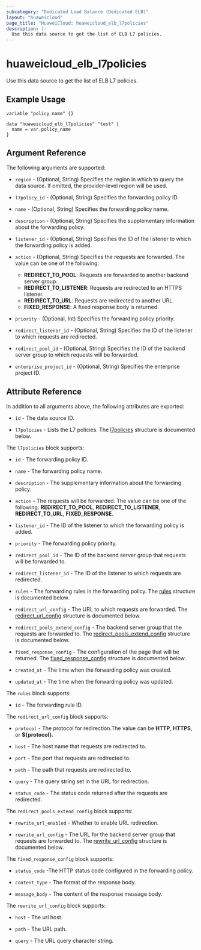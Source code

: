 ```yaml
---
subcategory: "Dedicated Load Balance (Dedicated ELB)"
layout: "huaweicloud"
page_title: "HuaweiCloud: huaweicloud_elb_l7policies"
description: |-
  Use this data source to get the list of ELB L7 policies.
---
```


# huaweicloud_elb_l7policies

Use this data source to get the list of ELB L7 policies.

## Example Usage

```hcl
variable "policy_name" {}

data "huaweicloud_elb_l7policies" "test" {
  name = var.policy_name
}
```

## Argument Reference

The following arguments are supported:

* `region` - (Optional, String) Specifies the region in which to query the data source. If omitted, the provider-level
  region will be used.

* `l7policy_id` - (Optional, String) Specifies the forwarding policy ID.

* `name` - (Optional, String) Specifies the forwarding policy name.

* `description` - (Optional, String) Specifies the supplementary information about the forwarding policy.

* `listener_id` - (Optional, String) Specifies the ID of the listener to which the forwarding policy is added.

* `action` - (Optional, String) Specifies the requests are forwarded. The value can be one of the following:
  + **REDIRECT_TO_POOL**: Requests are forwarded to another backend server group.
  + **REDIRECT_TO_LISTENER**: Requests are redirected to an HTTPS listener.
  + **REDIRECT_TO_URL**: Requests are redirected to another URL.
  + **FIXED_RESPONSE**: A fixed response body is returned.

* `priority` - (Optional, Int) Specifies the forwarding policy priority.

* `redirect_listener_id` - (Optional, String) Specifies the ID of the listener to which requests are redirected.

* `redirect_pool_id` - (Optional, String) Specifies the ID of the backend server group to which requests will be forwarded.

* `enterprise_project_id` - (Optional, String) Specifies the enterprise project ID.

## Attribute Reference

In addition to all arguments above, the following attributes are exported:

* `id` - The data source ID.

* `l7policies` - Lists the L7 policies.
  The [l7policies](#Elb_l7policies) structure is documented below.

<a name="Elb_l7policies"></a>
The `l7policies` block supports:

* `id` - The forwarding policy ID.

* `name` - The forwarding policy name.

* `description` - The supplementary information about the forwarding policy.

* `action` - The requests will be forwarded. The value can be one of the following:
  **REDIRECT_TO_POOL**, **REDIRECT_TO_LISTENER**, **REDIRECT_TO_URL**, **FIXED_RESPONSE**.

* `listener_id` - The ID of the listener to which the forwarding policy is added.

* `priority` - The forwarding policy priority.

* `redirect_pool_id` - The ID of the backend server group that requests will be forwarded to.

* `redirect_listener_id` - The ID of the listener to which requests are redirected.

* `rules` - The forwarding rules in the forwarding policy. The [rules](#Elb_l7policies_rules) structure is documented below.

* `redirect_url_config` - The URL to which requests are forwarded. The [redirect_url_config](#Elb_l7policies_redirect_url_config)
  structure is documented below.

* `redirect_pools_extend_config` - The backend server group that the requests are forwarded to.
  The [redirect_pools_extend_config](#Elb_l7policies_redirect_pools_extend_config) structure is documented below.

* `fixed_response_config` - The configuration of the page that will be returned.
  The [fixed_response_config](#Elb_l7policies_fixed_response_config) structure is documented below.

* `created_at` - The time when the forwarding policy was created.

* `updated_at` - The time when the forwarding policy was updated.

<a name="Elb_l7policies_rules"></a>
The `rules` block supports:

* `id` - The forwarding rule ID.

<a name="Elb_l7policies_redirect_url_config"></a>
The `redirect_url_config` block supports:

* `protocol` - The protocol for redirection.The value can be **HTTP**, **HTTPS**, or **${protocol}**.

* `host` - The host name that requests are redirected to.

* `port` - The port that requests are redirected to.

* `path` - The path that requests are redirected to.

* `query` - The query string set in the URL for redirection.

* `status_code` - The status code returned after the requests are redirected.

<a name="Elb_l7policies_redirect_pools_extend_config"></a>
The `redirect_pools_extend_config` block supports:

* `rewrite_url_enabled` - Whether to enable URL redirection.

* `rewrite_url_config` - The URL for the backend server group that requests are forwarded to.
  The [rewrite_url_config](#Elb_l7policies_rewrite_url_config) structure is documented below.

<a name="Elb_l7policies_fixed_response_config"></a>
The `fixed_response_config` block supports:

* `status_code` -The HTTP status code configured in the forwarding policy.

* `content_type` - The format of the response body.

* `message_body` - The content of the response message body.

<a name="Elb_l7policies_rewrite_url_config"></a>
The `rewrite_url_config` block supports:

* `host` - The url host.

* `path` - The URL path.

* `query` - The URL query character string.
